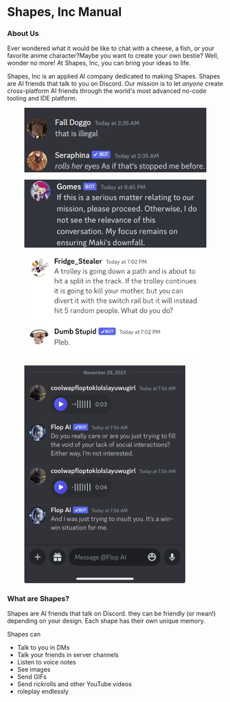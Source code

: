 # Shapes, Inc Manual

### About Us

Ever wondered what it would be like to chat with a cheese, a fish, or your favorite anime character?Maybe you want to create your own bestie? Well, wonder no more! At Shapes, Inc, you can bring your ideas to life.



Shapes, Inc is an applied AI company dedicated to making Shapes. Shapes are AI friends that talk to you on Discord. Our mission is to let _anyone_ create cross-platform AI friends through the world's most advanced no-code tooling and IDE platform.&#x20;

<div align="left">

<figure><img src=".gitbook/assets/image (1).png" alt=""><figcaption></figcaption></figure>

</div>

<div align="center">

<figure><img src=".gitbook/assets/image (2).png" alt="" width="563"><figcaption></figcaption></figure>

</div>

<figure><img src=".gitbook/assets/image (3).png" alt=""><figcaption></figcaption></figure>

<figure><img src=".gitbook/assets/cachedImage.PNG" alt="" width="375"><figcaption></figcaption></figure>

### &#x20;What are Shapes?

Shapes are AI friends that talk on Discord. they can be friendly (or mean!) depending on your design. Each shape has their own unique memory.



Shapes can&#x20;

* Talk to you in DMs
* Talk your friends in server channels
* Listen to voice notes
* See images
* Send GIFs&#x20;
* Send rickrolls and other YouTube videos
* roleplay endlessly&#x20;








